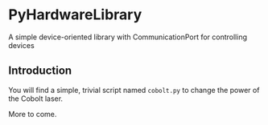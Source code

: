 # PyHardwareLibrary
A simple device-oriented library with CommunicationPort for controlling devices

## Introduction
You will find a simple, trivial script named `cobolt.py` to change the power of the Cobolt laser.

More to come.
